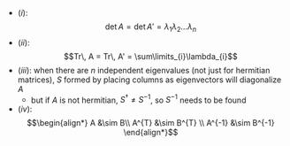 - $(i):$ $$\det A = \det A' = \lambda_{1}\lambda_2\dots\lambda_{n}$$
- $(ii):$ $$Tr\, A = Tr\, A' = \sum\limits_{i}\lambda_{i}$$
- $(iii):$ when there are $n$ independent eigenvalues (not just for hermitian matrices), $S$ formed by placing columns as eigenvectors will diagonalize $A$ 
	- but if $A$ is not hermitian, $S^{\dagger}\neq S^{-1}$, so $S^{-1}$ needs to be found
- $(iv):$ $$\begin{align*}
A &\sim B\\
A^{T} &\sim B^{T} \\
A^{-1} &\sim B^{-1}
\end{align*}$$

